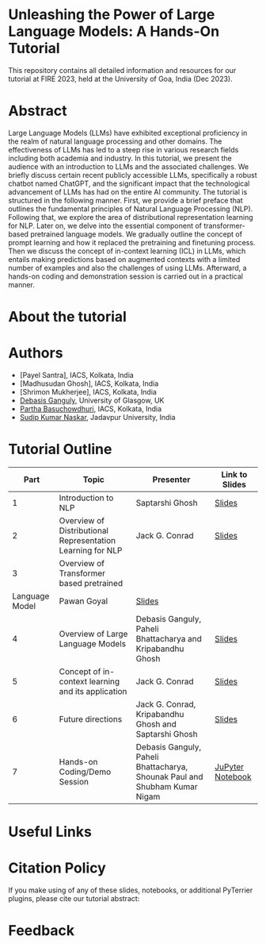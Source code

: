 # Unleashing the Power of Large Language Models: A Hands-On Tutorial
This repository contains all detailed information and resources for our tutorial at FIRE 2023, held at the University of Goa, India (Dec 2023).

# Abstract
Large Language Models (LLMs) have exhibited exceptional proficiency in the realm of natural language processing and other domains. The effectiveness of LLMs has led to a steep rise in various research fields including both academia and industry. In this tutorial, we present the audience with an introduction to LLMs and the associated challenges. We briefly discuss certain recent publicly accessible LLMs, specifically a robust chatbot named ChatGPT, and the significant impact that the technological advancement of LLMs has had on the entire AI community. The tutorial is structured in the following manner. First, we provide  a brief preface that outlines the fundamental principles of Natural Language Processing (NLP). Following that, we explore the area of distributional representation learning for NLP. Later on, we delve into the essential component of transformer-based pretrained language models. We gradually outline the concept of prompt learning and how it replaced the pretraining and finetuning process. Then we discuss the concept of in-context learning (ICL) in LLMs, which entails making predictions based on augmented contexts with a limited number of examples and also the challenges of using LLMs. Afterward, a hands-on coding and demonstration session is carried out in a practical manner.

# About the tutorial


# Authors

* [Payel Santra], IACS, Kolkata, India
* [Madhusudan Ghosh], IACS, Kolkata, India
* [Shrimon Mukherjee], IACS, Kolkata, India
* [Debasis Ganguly](https://gdebasis.github.io/), University of Glasgow, UK
* [Partha Basuchowdhuri](http://iacs.res.in/athusers/index.php?navid=0&userid=IACS0043), IACS, Kolkata, India
* [Sudip Kumar Naskar](https://sites.google.com/site/sudipnaskar/), Jadavpur University, India

# Tutorial Outline
**Part** | **Topic** | **Presenter** | **Link to Slides**
--- | --- | --- | ---
1 | Introduction to NLP | Saptarshi Ghosh | [Slides](https://github.com/Law-AI/ecir2023tutorial/blob/main/legal-text-background.pdf)
2 | Overview of Distributional Representation Learning for NLP | Jack G. Conrad | [Slides](https://github.com/Law-AI/ecir2023tutorial/blob/main/history-ai-law.pdf)
3 | Overview of Transformer based pretrained
Language Model | Pawan Goyal | [Slides](https://github.com/Law-AI/ecir2023tutorial/blob/main/nlp-ir-background.pdf)
4 | Overview of Large Language Models | Debasis Ganguly, Paheli Bhattacharya and Kripabandhu Ghosh | [Slides](https://github.com/Law-AI/ecir2023tutorial/blob/main/sota-survey.pdf)
5 | Concept of in-context learning and its application | Jack G. Conrad | [Slides](https://github.com/Law-AI/ecir2023tutorial/blob/main/industry-pov.pdf)
6 | Future directions | Jack G. Conrad, Kripabandhu Ghosh and Saptarshi Ghosh | [Slides](https://github.com/Law-AI/ecir2023tutorial/blob/main/future-directions.pdf)
7 | Hands-on Coding/Demo Session | Debasis Ganguly, Paheli Bhattacharya, Shounak Paul and Shubham Kumar Nigam | [JuPyter Notebook](https://github.com/Law-AI/ecir2023tutorial/blob/main/hands-on.ipynb)


# Useful Links


# Citation Policy
If you make using of any of these slides, notebooks, or additional PyTerrier plugins, please cite our tutorial abstract: 

# Feedback
